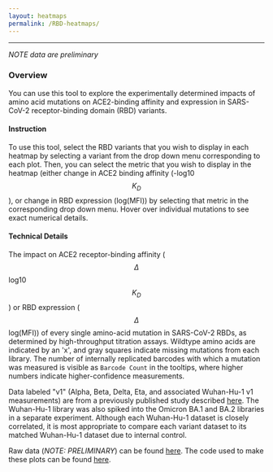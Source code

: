 ```yaml
---
layout: heatmaps
permalink: /RBD-heatmaps/
---
```


---

*NOTE data are preliminary*

### Overview

You can use this tool to explore the experimentally determined impacts of amino acid mutations on ACE2-binding affinity and expression in SARS-CoV-2 receptor-binding domain (RBD) variants. 

#### Instruction

To use this tool, select the RBD variants that you wish to display in each heatmap by selecting a variant from the drop down menu corresponding to each plot. Then, you can select the metric that you wish to display in the heatmap (either change in ACE2 binding affinity (-log10 $$K_D$$), or change in RBD expression (log(MFI)) by selecting that metric in the corresponding drop down menu. Hover over individual mutations to see exact numerical details.

#### Technical Details

The impact on ACE2 receptor-binding affinity ($$\Delta$$ log10 $$K_D$$) or RBD expression ($$\Delta$$ log(MFI)) of every single amino-acid mutation in SARS-CoV-2 RBDs, as determined by high-throughput titration assays. Wildtype amino acids are indicated by an 'x', and gray squares indicate missing mutations from each library. The number of internally replicated barcodes with which a mutation was measured is visible as `Barcode Count` in the tooltips, where higher numbers indicate higher-confidence measurements.

Data labeled "v1" (Alpha, Beta, Delta, Eta, and associated Wuhan-Hu-1 v1 measurements) are from a previously published study described [here](https://www.science.org/doi/10.1126/science.abo7896). The Wuhan-Hu-1 library was also spiked into the Omicron BA.1 and BA.2 libraries in a separate experiment. Although each Wuhan-Hu-1 dataset is closely correlated, it is most appropriate to compare each variant dataset to its matched Wuhan-Hu-1 dataset due to internal control.

Raw data (*NOTE: PRELIMINARY*) can be found [here](https://github.com/jbloomlab/SARS-CoV-2-RBD_DMS_Omicron/blob/main/results/final_variant_scores/final_variant_scores.csv). The code used to make these plots can be found [here](https://github.com/jbloomlab/SARS-CoV-2-RBD_DMS_Omicron/blob/main/RBD-Heatmaps-Interactive-Visualization.ipynb).
